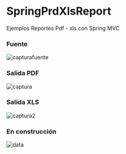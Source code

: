 # SpringPrdXlsReport
Ejemplos Reportes Pdf - xls con Spring MVC 

### Fuente

![capturafuente](https://user-images.githubusercontent.com/7141537/50132713-78e18780-0256-11e9-93ce-0ecc3da9a7cc.PNG)

### Salida PDF

![captura](https://user-images.githubusercontent.com/7141537/50132715-7aab4b00-0256-11e9-9322-7d124c7a1681.PNG)

### Salida XLS

![captura2](https://user-images.githubusercontent.com/7141537/50132714-78e18780-0256-11e9-9c63-d0fa9ad06776.PNG)

### En construcción 

![data](https://user-images.githubusercontent.com/7141537/48297627-294fb500-e47b-11e8-9d9c-4b184aefd012.png)

